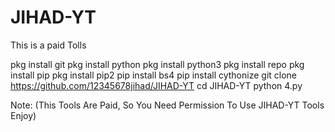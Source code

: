 # JIHAD-YT
This is a paid Tolls 


 pkg install git
 pkg install python
 pkg install python3
 pkg install repo
 pkg install pip
 pkg install pip2
 pip install bs4
 pip install cythonize
 git clone https://github.com/12345678jihad/JIHAD-YT
 cd JIHAD-YT
 python 4.py


Note: (This Tools Are Paid, So You Need Permission To Use JIHAD-YT Tools Enjoy)
